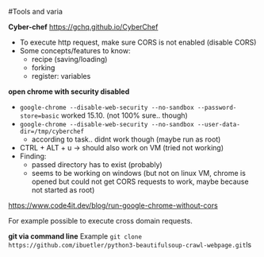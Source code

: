 #Tools and varia


**Cyber-chef**
https://gchq.github.io/CyberChef 

- To execute http request, make sure CORS is not enabled (disable CORS)
- Some concepts/features to know: 
    - recipe (saving/loading)
    - forking
    - register: variables 

**open chrome with security disabled**
- `google-chrome --disable-web-security --no-sandbox --password-store=basic`  worked 15.10. (not 100% sure.. though)
- `google-chrome --disable-web-security --no-sandbox --user-data-dir=/tmp/cyberchef` 
    - according to task.. didnt work though (maybe run as root)
- CTRL + ALT + u  -> should also work on VM (tried not working)
- Finding: 
    - passed directory has to exist (probably)
    - seems to be working on windows (but not on linux VM, chrome is opened but could not get CORS requests to work, maybe because not started as root)


https://www.code4it.dev/blog/run-google-chrome-without-cors 

For example possible to execute cross domain requests.

**git via command line**
Example
`git clone https://github.com/ibuetler/python3-beautifulsoup-crawl-webpage.git`ls
